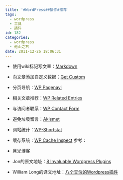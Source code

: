 ```yaml
---
title: '#WordPress##插件#推荐'
tags:
  - wordpress
  - 工具
  - 插件
id: 182
categories:
  - wordpress
  - 他山之石
date: 2011-12-26 18:06:31
---
```


*   使用wiki标记写文章：[Markdown](http://daringfireball.net/projects/markdown/)
*   向文章添加自定义数据：[Get Custom](http://www.coffee2code.com/archives/2004/06/30/plugin-get-custom/)
*   分页导航：[WP Pagenavi](http://dev.wp-plugins.org/wiki/wp-pagenavi)
*   相关文章推荐：[WP Related Entries](http://www.w-a-s-a-b-i.com/archives/2006/02/02/wordpress-related-entries-20/)
*   与访问者联系：[WP Contact Form](http://ryanduff.net/projects/wp-contactform/)

*   避免垃圾留言：[Akismet](http://akismet.com/download/)

*   网站统计：[WP-Shortstat](http://jrm.cc/archives/blog/wp-shortstat/)
*   缓存系统：[WP Cache Inspect](http://blog.ftwr.co.uk/wordpress/wp-cache-inspect/)
参考：

*   [月光博客](http://www.williamlong.info/archives/558.html)
*   Jon的原文地址：[8 Invaluable Wordpress Plugins](http://www.pingmag.jp/2006/06/22/8-invaluable-wordpress-plugins/)
*   William Long的译文地址：[八个无价的Wordpress插件](http://www.williamlong.info/archives/558.html)